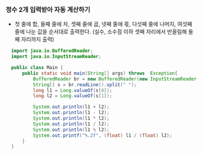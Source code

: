 ### 정수 2개 입력받아 자동 계산하기
  - 첫 줄에 합, 둘째 줄에 차, 셋째 줄에 곱, 넷째 줄에 몫, 다섯째 줄에 나머지, 여섯째 줄에 나눈 값을 순서대로 출력한다. (실수, 소수점 이하 셋째 자리에서 반올림해 둘째 자리까지 출력)
```java
  import java.io.BufferedReader;
  import java.io.InputStreamReader;

  public class Main {
      public static void main(String[] args) throws  Exception{
          BufferedReader br = new BufferedReader(new InputStreamReader(System.in));
          String[] s = br.readLine().split(" ");
          long l1 = Long.valueOf(s[0]);
          long l2 = Long.valueOf(s[1]);

          System.out.println(l1 + l2);
          System.out.println(l1 - l2);
          System.out.println(l1 * l2);
          System.out.println(l1 / l2);
          System.out.println(l1 % l2);
          System.out.printf("%.2f", (float) l1 / (float) l2);
      }
  }
```
